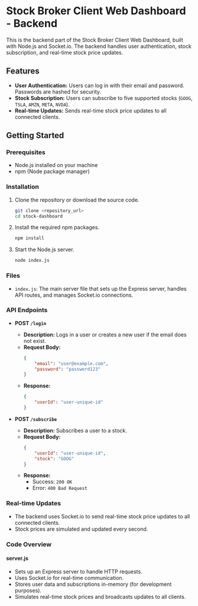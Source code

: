 # Stock Broker Client Web Dashboard - Backend

This is the backend part of the Stock Broker Client Web Dashboard, built with Node.js and Socket.io. The backend handles user authentication, stock subscription, and real-time stock price updates.

## Features

- **User Authentication:** Users can log in with their email and password. Passwords are hashed for security.
- **Stock Subscription:** Users can subscribe to five supported stocks (`GOOG`, `TSLA`, `AMZN`, `META`, `NVDA`).
- **Real-time Updates:** Sends real-time stock price updates to all connected clients.

## Getting Started

### Prerequisites

- Node.js installed on your machine
- npm (Node package manager)

### Installation

1. Clone the repository or download the source code.

    ```bash
    git clone <repository_url>
    cd stock-dashboard
    ```

2. Install the required npm packages.

    ```bash
    npm install
    ```

3. Start the Node.js server.

    ```bash
    node index.js
    ```

### Files

- `index.js`: The main server file that sets up the Express server, handles API routes, and manages Socket.io connections.

### API Endpoints

- **POST `/login`**
    - **Description:** Logs in a user or creates a new user if the email does not exist.
    - **Request Body:**
      ```json
      {
          "email": "user@example.com",
          "password": "password123"
      }
      ```
    - **Response:**
      ```json
      {
          "userId": "user-unique-id"
      }
      ```

- **POST `/subscribe`**
    - **Description:** Subscribes a user to a stock.
    - **Request Body:**
      ```json
      {
          "userId": "user-unique-id",
          "stock": "GOOG"
      }
      ```
    - **Response:**
      - Success: `200 OK`
      - Error: `400 Bad Request`

### Real-time Updates

- The backend uses Socket.io to send real-time stock price updates to all connected clients.
- Stock prices are simulated and updated every second.

### Code Overview

#### server.js

- Sets up an Express server to handle HTTP requests.
- Uses Socket.io for real-time communication.
- Stores user data and subscriptions in-memory (for development purposes).
- Simulates real-time stock prices and broadcasts updates to all clients.
